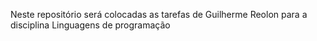 Neste repositório será colocadas as tarefas de Guilherme Reolon para a disciplina Linguagens de programação
